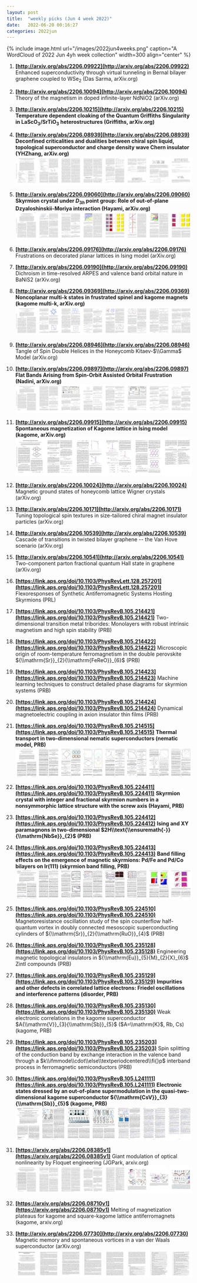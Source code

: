 ```yaml
---
layout: post
title:  "weekly picks (Jun 4 week 2022)"
date:   2022-06-20 00:16:27
categories: 2022jun
---
```


{% include image.html url="/images/2022jun4weeks.png" caption="A WordCloud of 2022 Jun 4yh week collection" width=300 align="center" %}


1. **[http://arxiv.org/abs/2206.09922](http://arxiv.org/abs/2206.09922)** Enhanced superconductivity through virtual tunneling in Bernal bilayer graphene coupled to WSe$_2$ (Das Sarma, arXiv.org)

1. **[http://arxiv.org/abs/2206.10094](http://arxiv.org/abs/2206.10094)** Theory of the magnetism in doped infinite-layer NdNiO2 (arXiv.org)

1. **[http://arxiv.org/abs/2206.10215](http://arxiv.org/abs/2206.10215)** **Temperature dependent cloaking of the Quantum Griffiths Singularity in LaScO$_3$/SrTiO$_3$ heterostructures (Griffiths, arXiv.org)**

1. **[http://arxiv.org/abs/2206.08939](http://arxiv.org/abs/2206.08939)** **Deconfined criticalities and dualities between chiral spin liquid, topological superconductor and charge density wave Chern insulator (YHZhang, arXiv.org)** ![](/images/2206.08939.pdf.jpg)

1. **[http://arxiv.org/abs/2206.09060](http://arxiv.org/abs/2206.09060)** **Skyrmion crystal under $D_{3h}$ point group: Role of out-of-plane Dzyaloshinskii-Moriya interaction (Hayami, arXiv.org)** ![](/images/2206.09060.pdf.jpg)

1. **[http://arxiv.org/abs/2206.09176](http://arxiv.org/abs/2206.09176)** Frustrations on decorated planar lattices in Ising model (arXiv.org)

1. **[http://arxiv.org/abs/2206.09190](http://arxiv.org/abs/2206.09190)** Dichroism in time-resolved ARPES and valence band orbital nature in BaNiS2 (arXiv.org)

1. **[http://arxiv.org/abs/2206.09369](http://arxiv.org/abs/2206.09369)** **Noncoplanar multi-k states in frustrated spinel and kagome magnets (kagome multi-k, arXiv.org)** ![](/images/2206.09369.pdf.jpg)

1. **[http://arxiv.org/abs/2206.08946](http://arxiv.org/abs/2206.08946)** Tangle of Spin Double Helices in the Honeycomb Kitaev-$\\Gamma$ Model (arXiv.org)

1. **[http://arxiv.org/abs/2206.09897](http://arxiv.org/abs/2206.09897)** **Flat Bands Arising from Spin-Orbit Assisted Orbital Frustration (Nadini, arXiv.org)** ![](/images/2206.09897.pdf.jpg)

1. **[http://arxiv.org/abs/2206.09915](http://arxiv.org/abs/2206.09915)** **Spontaneous magnetization of Kagome lattice in Ising model (kagome, arXiv.org)** ![](/images/2206.09915.pdf.jpg)

1. **[http://arxiv.org/abs/2206.10024](http://arxiv.org/abs/2206.10024)** Magnetic ground states of honeycomb lattice Wigner crystals (arXiv.org)

1. **[http://arxiv.org/abs/2206.10171](http://arxiv.org/abs/2206.10171)** Tuning topological spin textures in size-tailored chiral magnet insulator particles (arXiv.org)

1. **[http://arxiv.org/abs/2206.10539](http://arxiv.org/abs/2206.10539)** Cascade of transitions in twisted bilayer graphene -- the Van Hove scenario (arXiv.org)

1. **[http://arxiv.org/abs/2206.10541](http://arxiv.org/abs/2206.10541)** Two-component parton fractional quantum Hall state in graphene (arXiv.org)



1. **[https://link.aps.org/doi/10.1103/PhysRevLett.128.257201](https://link.aps.org/doi/10.1103/PhysRevLett.128.257201)** Flexoresponses of Synthetic Antiferromagnetic Systems Hosting Skyrmions (PRL)

1. **[https://link.aps.org/doi/10.1103/PhysRevB.105.214421](https://link.aps.org/doi/10.1103/PhysRevB.105.214421)** Two-dimensional transition metal triborides: Monolayers with robust intrinsic magnetism and high spin stability (PRB)

1. **[https://link.aps.org/doi/10.1103/PhysRevB.105.214422](https://link.aps.org/doi/10.1103/PhysRevB.105.214422)** Microscopic origin of room-temperature ferromagnetism in the double perovskite ${\\mathrm{Sr}}_{2}{\\mathrm{FeReO}}_{6}$ (PRB)

1. **[https://link.aps.org/doi/10.1103/PhysRevB.105.214423](https://link.aps.org/doi/10.1103/PhysRevB.105.214423)** Machine learning techniques to construct detailed phase diagrams for skyrmion systems (PRB)

1. **[https://link.aps.org/doi/10.1103/PhysRevB.105.214424](https://link.aps.org/doi/10.1103/PhysRevB.105.214424)** Dynamical magnetoelectric coupling in axion insulator thin films (PRB)

1. **[https://link.aps.org/doi/10.1103/PhysRevB.105.214515](https://link.aps.org/doi/10.1103/PhysRevB.105.214515)** **Thermal transport in two-dimensional nematic superconductors (nematic model, PRB)** ![](/images/PhysRevB.105.214515.pdf.jpg)

1. **[https://link.aps.org/doi/10.1103/PhysRevB.105.224411](https://link.aps.org/doi/10.1103/PhysRevB.105.224411)** **Skyrmion crystal with integer and fractional skyrmion numbers in a nonsymmorphic lattice structure with the screw axis (Hayami, PRB)**

1. **[https://link.aps.org/doi/10.1103/PhysRevB.105.224412](https://link.aps.org/doi/10.1103/PhysRevB.105.224412)** **Ising and XY paramagnons in two-dimensional $2H\\text{\\ensuremath{-}}{\\mathrm{NbSe}}_{2}$ (PRB)**

1. **[https://link.aps.org/doi/10.1103/PhysRevB.105.224413](https://link.aps.org/doi/10.1103/PhysRevB.105.224413)** **Band filling effects on the emergence of magnetic skyrmions: Pd/Fe and Pd/Co bilayers on Ir(111) (skyrmion band filling, PRB)** ![](/images/PhysRevB.105.224413.pdf.jpg)

1. **[https://link.aps.org/doi/10.1103/PhysRevB.105.224510](https://link.aps.org/doi/10.1103/PhysRevB.105.224510)** Magnetoresistance oscillation study of the spin counterflow half-quantum vortex in doubly connected mesoscopic superconducting cylinders of ${\\mathrm{Sr}}_{2}{\\mathrm{RuO}}_{4}$ (PRB)

1. **[https://link.aps.org/doi/10.1103/PhysRevB.105.235128](https://link.aps.org/doi/10.1103/PhysRevB.105.235128)** Engineering magnetic topological insulators in ${\\mathrm{Eu}}_{5}{M}_{2}{X}_{6}$ Zintl compounds (PRB)

1. **[https://link.aps.org/doi/10.1103/PhysRevB.105.235129](https://link.aps.org/doi/10.1103/PhysRevB.105.235129)** **Impurities and other defects in correlated lattice electrons: Friedel oscillations and interference patterns (disorder, PRB)**

1. **[https://link.aps.org/doi/10.1103/PhysRevB.105.235130](https://link.aps.org/doi/10.1103/PhysRevB.105.235130)** Weak electronic correlations in the kagome superconductor $A{\\mathrm{V}}_{3}{\\mathrm{Sb}}_{5}$ ($A=\\mathrm{K}$, Rb, Cs) (kagome, PRB)

1. **[https://link.aps.org/doi/10.1103/PhysRevB.105.235203](https://link.aps.org/doi/10.1103/PhysRevB.105.235203)** Spin splitting of the conduction band by exchange interaction in the valence band through a $k\\ifmmode\\cdot\\else\\textperiodcentered\\fi{}p$ interband process in ferromagnetic semiconductors (PRB)

1. **[https://link.aps.org/doi/10.1103/PhysRevB.105.L241111](https://link.aps.org/doi/10.1103/PhysRevB.105.L241111)** **Electronic states dressed by an out-of-plane supermodulation in the quasi-two-dimensional kagome superconductor ${\\mathrm{CsV}}_{3}{\\mathrm{Sb}}_{5}$ (kagome, PRB)** ![](/images/PhysRevB.105.L241111.pdf.jpg)



1. **[https://arxiv.org/abs/2206.08385v1](https://arxiv.org/abs/2206.08385v1)** Giant modulation of optical nonlinearity by Floquet engineering (JGPark, arxiv.org) ![](/images/2206.08385v1.pdf.jpg)

1. **[https://arxiv.org/abs/2206.08710v1](https://arxiv.org/abs/2206.08710v1)** Melting of magnetization plateaus for kagome and square-kagome lattice antiferromagnets (kagome, arxiv.org)

1. **[http://arxiv.org/abs/2206.07730](http://arxiv.org/abs/2206.07730)** Magnetic memory and spontaneous vortices in a van der Waals superconductor (arXiv.org) ![](/images/2206.07730.pdf.jpg)
